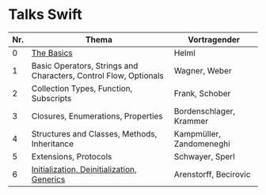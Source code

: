 # Talks Swift

Nr.| Thema                                                                                            | Vortragender
---|--------------------------------------------------------------------------------------------------|-----------------------
 0 | [The Basics](./0/The_Basics.key)                                                                  | Helml
 1 | Basic Operators, Strings and Characters, Control Flow, Optionals                                 | Wagner, Weber
 2 | Collection Types, Function, Subscripts                                                           | Frank, Schober
 3 | Closures, Enumerations, Properties                                                               | Bordenschlager, Krammer
 4 | Structures and Classes, Methods, Inheritance                                                     | Kampmüller, Zandomeneghi
 5 | Extensions, Protocols                                                                            | Schwayer, Sperl
 6 | [Initialization, Deinitialization, Generics](./6/Initialization_Deinitialization_Generics.key)   | Arenstorff, Becirovic
